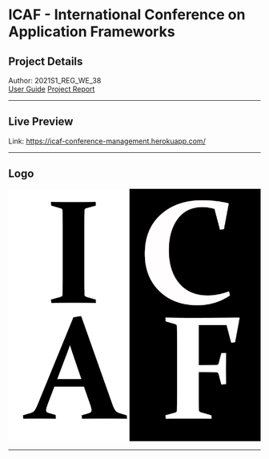 # ICAF - International Conference on Application Frameworks

## Project Details
Author: 2021S1_REG_WE_38<br>
<a href="https://github.com/Sandun01/ICAF-Conference_Management_System/blob/dev/2021S1_REG_WE_38%20.pdf">User Guide</a>
<a href="https://github.com/Sandun01/ICAF-Conference_Management_System/blob/dev/2021S1_REG_WE_38%20.pdf">Project Report</a>
<hr>

## Live Preview
Link: https://icaf-conference-management.herokuapp.com/
<hr>

## Logo
<img src="frontend/public/images/logo.png">
<hr>
